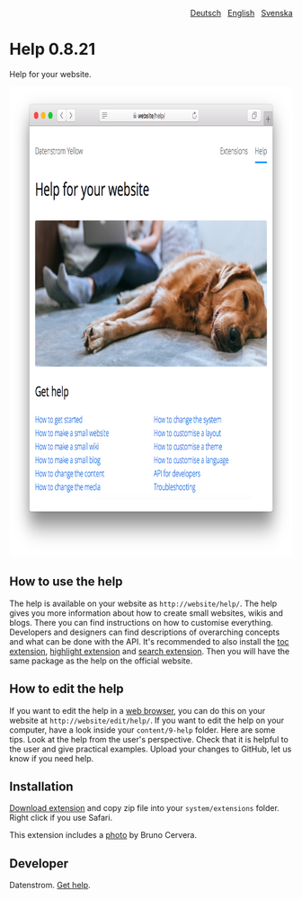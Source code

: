 <p align="right"><a href="README-de.md">Deutsch</a> &nbsp; <a href="README.md">English</a> &nbsp; <a href="README-sv.md">Svenska</a></p>

# Help 0.8.21

Help for your website.

<p align="center"><img src="help-screenshot.png?raw=true" width="795" height="836" alt="Screenshot"></p>

## How to use the help

The help is available on your website as `http://website/help/`. The help gives you more information about how to create small websites, wikis and blogs. There you can find instructions on how to customise everything. Developers and designers can find descriptions of overarching concepts and what can be done with the API. It's recommended to also install the [toc extension](https://github.com/datenstrom/yellow-extensions/tree/master/source/toc), [highlight extension](https://github.com/datenstrom/yellow-extensions/tree/master/source/highlight) and  [search extension](https://github.com/datenstrom/yellow-extensions/tree/master/source/search). Then you will have the same package as the help on the official website. 

## How to edit the help

If you want to edit the help in a [web browser](https://github.com/datenstrom/yellow-extensions/tree/master/source/edit), you can do this on your website at `http://website/edit/help/`. If you want to edit the help on your computer, have a look inside your `content/9-help` folder. Here are some tips. Look at the help from the user's perspective. Check that it is helpful to the user and give practical examples. Upload your changes to GitHub, let us know if you need help.

## Installation

[Download extension](https://github.com/datenstrom/yellow-extensions/raw/master/zip/help.zip) and copy zip file into your `system/extensions` folder. Right click if you use Safari.

This extension includes a [photo](https://unsplash.com/photos/azsk_6IMT3I) by Bruno Cervera.

## Developer

Datenstrom. [Get help](https://datenstrom.se/yellow/help/).
